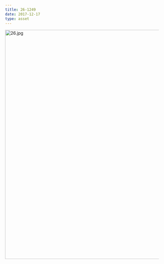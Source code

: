 ```yaml
---
title: 26-1249
date: 2017-12-17
type: asset
---
```

<img src="https://histologylab.ctl.columbia.edu/assets/images/26.jpg" height="750" alt="26.jpg" style="margin: 0;padding: 0;border: 0;">
